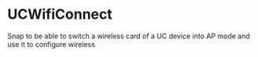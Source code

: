 # UCWifiConnect
Snap to be able to switch a wireless card of a UC device into AP mode and use it to configure wireless
